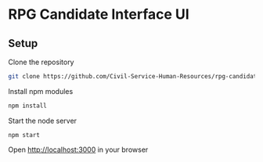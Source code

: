 # RPG Candidate Interface UI

## Setup

Clone the repository
```bash
git clone https://github.com/Civil-Service-Human-Resources/rpg-candidate-interface-ui.git
```

Install npm modules
```bash
npm install
```

Start the node server
```
npm start
```

Open [http://localhost:3000](http://localhost:3000) in your browser